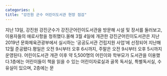```yaml
---
categories: i
title: "강진원 군수 어린이도서관 현장 점검"
---
```

지난 13일, 강진원 강진군수가 강진군어린이도서관을 방문해 시설 및 장서를 둘러보고, 이용자들의 애로사항을 청취했다.올해 3월 4일에 개관한 강진군어린이도서관은 지난 2019년 문화체육관광부에서 실시하는 ‘공공도서관 건립지원 사업’에 선정되어 지난해 12월 준공됐다.평일은 오전 9시부터 오후 6시까지, 주말은 오전 9시부터 오후 5시까지 운영된다. 어린이도서관 개관 이후 약 5,500명의 어린이와 학부모가 도서관을 이용했다.1층에는 어린이들이 책을 읽을 수 있는 어린이자료실과 골목 독서실, 특별독서실, 수유실이 있으며, 2층에는 문